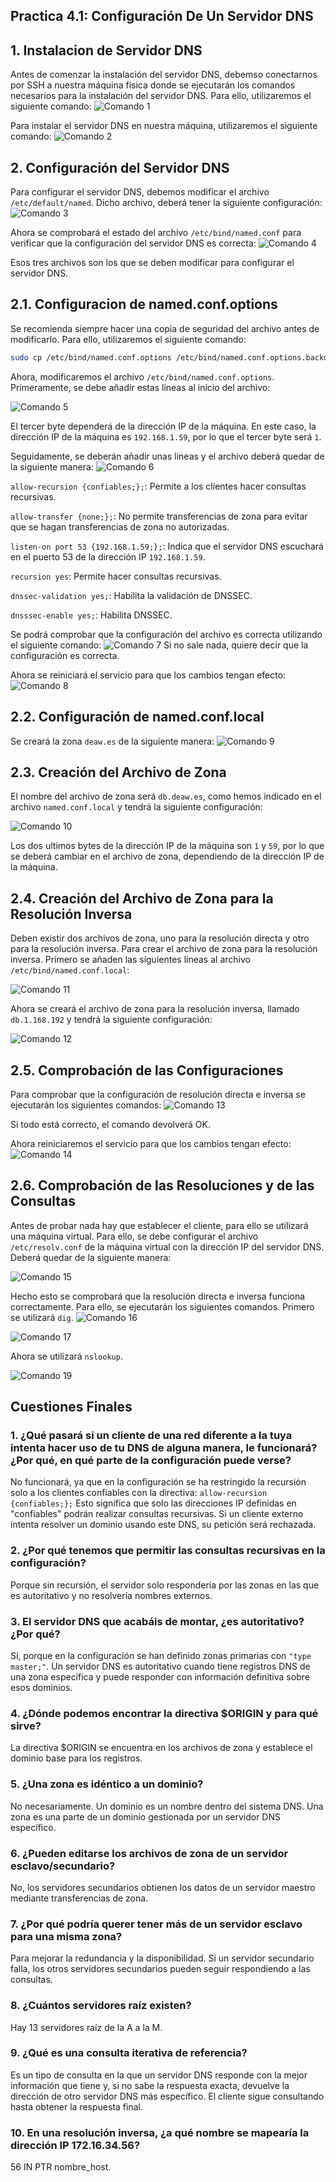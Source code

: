 ## Practica 4.1: Configuración De Un Servidor DNS

## 1. Instalacion de Servidor DNS
Antes de comenzar la instalación del servidor DNS, debemso conectarnos por SSH a nuestra máquina física donde se ejecutarán los comandos necesarios para la instalación del servidor DNS. Para ello, utilizaremos el siguiente comando:
![Comando 1](./assets/images/screenshot.1.jpg)

Para instalar el servidor DNS en nuestra máquina, utilizaremos el siguiente comando:
![Comando 2](./assets/images/screenshot.2.jpg)

## 2. Configuración del Servidor DNS
Para configurar el servidor DNS, debemos modificar el archivo `/etc/default/named`. Dicho archivo, deberá tener la siguiente configuración:
![Comando 3](./assets/images/screenshot.3.jpg)

Ahora se comprobará el estado del archivo `/etc/bind/named.conf` para verificar que la configuración del servidor DNS es correcta:
![Comando 4](./assets/images/screenshot.4.jpg)

Esos tres archivos son los que se deben modificar para configurar el servidor DNS.

## 2.1. Configuracion de named.conf.options
Se recomienda siempre hacer una copia de seguridad del archivo antes de modificarlo. Para ello, utilizaremos el siguiente comando:

```bash
sudo cp /etc/bind/named.conf.options /etc/bind/named.conf.options.backup
```

Ahora, modificaremos el archivo `/etc/bind/named.conf.options`. Primeramente, se debe añadir estas lineas al inicio del archivo:

![Comando 5](./assets/images/screenshot.5.jpg)

El tercer byte dependerá de la dirección IP de la máquina. En este caso, la dirección IP de la máquina es `192.168.1.59`, por lo que el tercer byte será `1`.

Seguidamente, se deberán añadir unas lineas y el archivo deberá quedar de la siguiente manera:
![Comando 6](./assets/images/screenshot.6.jpg)

`allow-recursion {confiables;};`: Permite a los clientes hacer consultas recursivas.

`allow-transfer {none;};`: No permite transferencias de zona para evitar que se hagan transferencias de zona no autorizadas.

`listen-on port 53 {192.168.1.59;};`: Indica que el servidor DNS escuchará en el puerto 53 de la dirección IP `192.168.1.59`.

`recursion yes`: Permite hacer consultas recursivas.

`dnssec-validation yes;`: Habilita la validación de DNSSEC.

`dnsssec-enable yes;`: Habilita DNSSEC.

Se podrá comprobar que la configuración del archivo es correcta utilizando el siguiente comando:
![Comando 7](./assets/images/screenshot.7.jpg)
Si no sale nada, quiere decir que la configuración es correcta.

Ahora se reiniciará el servicio para que los cambios tengan efecto:
![Comando 8](./assets/images/screenshot.8.jpg)

## 2.2. Configuración de named.conf.local
Se creará la zona `deaw.es` de la siguiente manera:
![Comando 9](./assets/images/screenshot.9.jpg)

## 2.3. Creación del Archivo de Zona
El nombre del archivo de zona será `db.deaw.es`, como hemos indicado en el archivo `named.conf.local` y tendrá la siguiente configuración:

![Comando 10](./assets/images/screenshot.20.jpg)

Los dos ultimos bytes de la dirección IP de la máquina son `1` y `59`, por lo que se deberá cambiar en el archivo de zona, dependiendo de la dirección IP de la máquina.

## 2.4. Creación del Archivo de Zona para la Resolución Inversa
Deben existir dos archivos de zona, uno para la resolución directa y otro para la resolución inversa. Para crear el archivo de zona para la resolución inversa. Primero se añaden las siguientes lineas al archivo `/etc/bind/named.conf.local`:

![Comando 11](./assets/images/screenshot.21.jpg)

Ahora se creará el archivo de zona para la resolución inversa, llamado `db.1.168.192` y tendrá la siguiente configuración:

![Comando 12](./assets/images/screenshot.22.jpg)

## 2.5. Comprobación de las Configuraciones
Para comprobar que la configuración de resolución directa e inversa se ejecutarán los siguientes comandos:
![Comando 13](./assets/images/screenshot.14.jpg)

Si todo está correcto, el comando devolverá OK.

Ahora reiniciaremos el servicio para que los cambios tengan efecto:
![Comando 14](./assets/images/screenshot.8.jpg)

## 2.6. Comprobación de las Resoluciones y de las Consultas
Antes de probar nada hay que establecer el cliente, para ello se utilizará una máquina virtual. Para ello, se debe configurar el archivo `/etc/resolv.conf` de la máquina virtual con la dirección IP del servidor DNS. Deberá quedar de la siguiente manera:

![Comando 15](./assets/images/screenshot.23.jpg)

Hecho esto se comprobará que la resolución directa e inversa funciona correctamente. Para ello, se ejecutarán los siguientes comandos. Primero se utilizará `dig`.
![Comando 16](./assets/images/screenshot.16.jpg)

![Comando 17](./assets/images/screenshot.17.jpg)

Ahora se utilizará `nslookup`.

![Comando 19](./assets/images/screenshot.19.jpg)

## Cuestiones Finales

### 1. ¿Qué pasará si un cliente de una red diferente a la tuya intenta hacer uso de tu DNS de alguna manera, le funcionará?¿Por qué, en qué parte de la configuración puede verse?

No funcionará, ya que en la configuración se ha restringido la recursión solo a los clientes confiables con la directiva:
`allow-recursion {confiables;};`
Esto significa que solo las direcciones IP definidas en "confiables" podrán realizar consultas recursivas. Si un cliente externo intenta resolver un dominio usando este DNS, su petición será rechazada.

### 2. ¿Por qué tenemos que permitir las consultas recursivas en la configuración?
Porque sin recursión, el servidor solo respondería por las zonas en las que es autoritativo y no resolvería nombres externos.

### 3. El servidor DNS que acabáis de montar, ¿es autoritativo?¿Por qué?
Sí, porque en la configuración se han definido zonas primarias con `"type master;"`.
Un servidor DNS es autoritativo cuando tiene registros DNS de una zona específica y puede responder con información definitiva sobre esos dominios.

### 4. ¿Dónde podemos encontrar la directiva $ORIGIN y para qué sirve?
La directiva $ORIGIN se encuentra en los archivos de zona y establece el dominio base para los registros.

### 5. ¿Una zona es idéntico a un dominio?
No necesariamente. Un dominio es un nombre dentro del sistema DNS. Una zona es una parte de un dominio gestionada por un servidor DNS específico.

### 6. ¿Pueden editarse los archivos de zona de un servidor esclavo/secundario?
No, los servidores secundarios obtienen los datos de un servidor maestro mediante transferencias de zona.

### 7. ¿Por qué podría querer tener más de un servidor esclavo para una misma zona?
Para mejorar la redundancia y la disponibilidad. Si un servidor secundario falla, los otros servidores secundarios pueden seguir respondiendo a las consultas.

### 8. ¿Cuántos servidores raíz existen?
Hay 13 servidores raíz de la A a la M.

### 9. ¿Qué es una consulta iterativa de referencia?
Es un tipo de consulta en la que un servidor DNS responde con la mejor información que tiene y, si no sabe la respuesta exacta, devuelve la dirección de otro servidor DNS más específico.
El cliente sigue consultando hasta obtener la respuesta final.

### 10. En una resolución inversa, ¿a qué nombre se mapearía la dirección IP 172.16.34.56?
56 IN PTR nombre_host.
